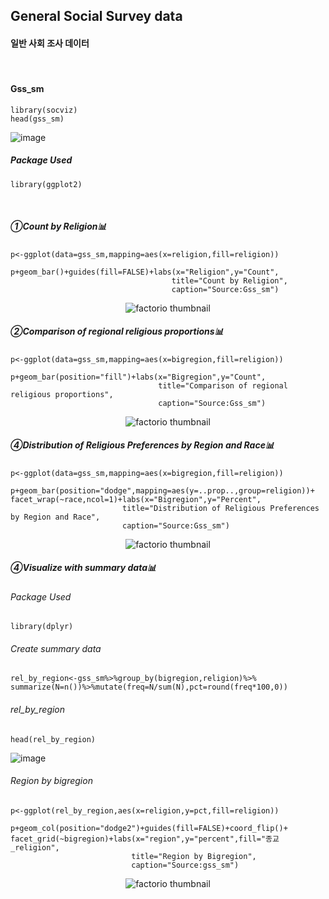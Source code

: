 ## General Social Survey data
#### 일반 사회 조사 데이터 
⠀
#### Gss_sm
```
library(socviz)
head(gss_sm)
```
![image](https://user-images.githubusercontent.com/80669371/118790273-90624600-b8d0-11eb-8c86-600bc6849f9f.png)


##### Package Used
```
library(ggplot2)
```
⠀
##### ①Count by Religion📊
```
p<-ggplot(data=gss_sm,mapping=aes(x=religion,fill=religion))

p+geom_bar()+guides(fill=FALSE)+labs(x="Religion",y="Count",
                                    title="Count by Religion",
                                    caption="Source:Gss_sm")

```
<p align="center">
  <img src="https://user-images.githubusercontent.com/80669371/118790470-c273a800-b8d0-11eb-9094-ebdc1ba4fc23.png" alt="factorio thumbnail"/>
</p> 

##### ②Comparison of regional religious proportions📊
```
p<-ggplot(data=gss_sm,mapping=aes(x=bigregion,fill=religion))

p+geom_bar(position="fill")+labs(x="Bigregion",y="Count",
                                 title="Comparison of regional religious proportions",
                                 caption="Source:Gss_sm")
```
<p align="center">
  <img src="https://user-images.githubusercontent.com/80669371/118790834-1a121380-b8d1-11eb-8a31-67eb28913bd6.png" alt="factorio thumbnail"/>
</p> 

##### ④Distribution of Religious Preferences by Region and Race📊
```
p<-ggplot(data=gss_sm,mapping=aes(x=bigregion,fill=religion))

p+geom_bar(position="dodge",mapping=aes(y=..prop..,group=religion))+
facet_wrap(~race,ncol=1)+labs(x="Bigregion",y="Percent",
                         title="Distribution of Religious Preferences by Region and Race",
                         caption="Source:Gss_sm")
```
<p align="center">
  <img src="https://user-images.githubusercontent.com/80669371/118791248-7d9c4100-b8d1-11eb-96a4-64825c45dec6.png" alt="factorio thumbnail"/>
</p> 

##### ④Visualize with summary data📊
###### Package Used
```
library(dplyr)
```
###### Create summary data
```
rel_by_region<-gss_sm%>%group_by(bigregion,religion)%>%
summarize(N=n())%>%mutate(freq=N/sum(N),pct=round(freq*100,0))
```
###### rel_by_region
```
head(rel_by_region)
```
![image](https://user-images.githubusercontent.com/80669371/118791779-031ff100-b8d2-11eb-9ccb-c2c0f1a8b5af.png)

###### Region by bigregion
```
p<-ggplot(rel_by_region,aes(x=religion,y=pct,fill=religion))

p+geom_col(position="dodge2")+guides(fill=FALSE)+coord_flip()+
facet_grid(~bigregion)+labs(x="region",y="percent",fill="종교_religion",
                           title="Region by Bigregion",
                           caption="Source:gss_sm")
```
<p align="center">
  <img src="https://user-images.githubusercontent.com/80669371/118793336-7aa25000-b8d3-11eb-805b-888062c5ac4a.png" alt="factorio thumbnail"/>
</p> 

